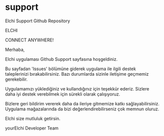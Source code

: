 # support
Elchi Support Github Repository

ELCHI

CONNECT ANYWHERE!


Merhaba,

Elchi uygulaması Github Support sayfasına hoşgeldiniz.

Bu sayfadan 'Issues' bölümüne giderek uygulama ile ilgili destek taleplerinizi bırakabilirsiniz. Bazı durumlarda sizinle iletişime geçmemiz gerekebilir.

Uygulamamızı yüklediğiniz ve kullandığınız için teşekkür ederiz. Sizlere daha iyi destek verebilmek için sürekli olarak çalışıyoruz.

Bizlere geri bildirim vererek daha da ileriye gitmemize katkı sağlayabilirsiniz. Uygulama mağazalarında da bizi değerlendirebilirseniz çok memnun oluruz.

Elchi size mutluluk getirsin. 


yourElchi Developer Team
